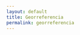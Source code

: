 ```yaml
---
layout: default
title: Georreferencia
permalink: georreferencia
---
```

<!-- Add an essay or interpretive material below this line,
using HTML or markdown.  Do not modify this file above this line -->

